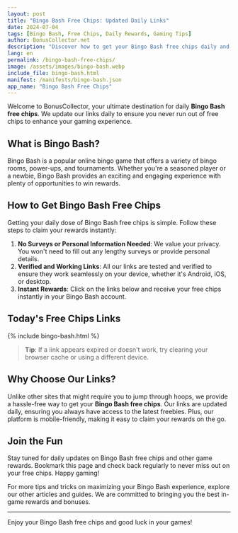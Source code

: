 ```yaml
---
layout: post
title: "Bingo Bash Free Chips: Updated Daily Links"
date: 2024-07-04
tags: [Bingo Bash, Free Chips, Daily Rewards, Gaming Tips]
author: BonusCollector.net
description: "Discover how to get your Bingo Bash free chips daily and maximize your gameplay with our updated links."
lang: en
permalink: /bingo-bash-free-chips/
image: /assets/images/bingo-bash.webp
include_file: bingo-bash.html
manifest: /manifests/bingo-bash.json
app_name: "Bingo Bash Free Chips"
---
```


Welcome to BonusCollector, your ultimate destination for daily **Bingo Bash free chips**. We update our links daily to ensure you never run out of free chips to enhance your gaming experience.

## What is Bingo Bash?

Bingo Bash is a popular online bingo game that offers a variety of bingo rooms, power-ups, and tournaments. Whether you're a seasoned player or a newbie, Bingo Bash provides an exciting and engaging experience with plenty of opportunities to win rewards.

## How to Get Bingo Bash Free Chips

Getting your daily dose of Bingo Bash free chips is simple. Follow these steps to claim your rewards instantly:

1. **No Surveys or Personal Information Needed**: We value your privacy. You won't need to fill out any lengthy surveys or provide personal details.
2. **Verified and Working Links**: All our links are tested and verified to ensure they work seamlessly on your device, whether it's Android, iOS, or desktop.
3. **Instant Rewards**: Click on the links below and receive your free chips instantly in your Bingo Bash account.

## Today's Free Chips Links

{% include bingo-bash.html %}

> **Tip**: If a link appears expired or doesn't work, try clearing your browser cache or using a different device.

## Why Choose Our Links?

Unlike other sites that might require you to jump through hoops, we provide a hassle-free way to get your **Bingo Bash free chips**. Our links are updated daily, ensuring you always have access to the latest freebies. Plus, our platform is mobile-friendly, making it easy to claim your rewards on the go.

## Join the Fun

Stay tuned for daily updates on Bingo Bash free chips and other game rewards. Bookmark this page and check back regularly to never miss out on your free chips. Happy gaming!

For more tips and tricks on maximizing your Bingo Bash experience, explore our other articles and guides. We are committed to bringing you the best in-game rewards and bonuses.

---

Enjoy your Bingo Bash free chips and good luck in your games!